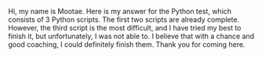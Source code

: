Hi, my name is Mootae.
Here is my answer for the Python test, which consists of 3 Python scripts.
The first two scripts are already complete. However, the third script is the most difficult, and I have tried my best to finish it, but unfortunately, I was not able to.
I believe that with a chance and good coaching, I could definitely finish them.
Thank you for coming here.
